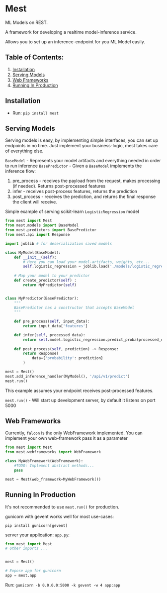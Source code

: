 # Mest
ML Models on REST.

A framework for developing a realtime model-inference service.

Allows you to set up an inference-endpoint for you ML Model easily. 

## Table of Contents:
1. [Installation](#intallation)
2. [Serving Models](#serving_models)
3. [Web Frameworks](#web_frameworks)
4. [Running In Production](#production)

<a name="intallation"></a>
## Installation

* Run: `pip install mest`

<a name="serving_models"></a>
## Serving Models
Serving models is easy, by implementing simple interfaces, you can set up endpoints in no time.
Just implement your business-logic, mest takes care of everything else.

`BaseModel` - Represents your model artifacts and everything needed in order to run inference
`BasePredictor` -  Given a `BaseModel` implements the inference flow:
1. pre_process - receives the payload from the request, makes processing (if needed). Returns post-processed features
2. infer - receives post-process features, returns the prediction
3. post_process - receives the prediction, and returns the final response the client will receive.

Simple example of serving scikit-learn `LogisticRegression` model
```python
from mest import Mest
from mest.models import BaseModel
from mest.predictors import BasePredictor
from mest.api import Response

import joblib # for deserialization saved models 

class MyModel(BaseModel):
    def __init__(self):
        # Here you can load your model-artifacts, weights, etc...
        self.logistic_regression = joblib.load('./models/logistic_regression.pkl')
    
    # Map your model to your predictor
    def create_predictor(self) :
        return MyPredictor(self)


class MyPredictor(BasePredictor):
    """
    BasePredictor has a constructor that accepts BaseModel
    """
    
    def pre_process(self, input_data):
        return input_data['features']

    def infer(self, processed_data):
        return self.model.logistic_regression.predict_proba(processed_data)[0]
    
    def post_process(self, prediction) -> Response:
        return Response(
            data={'probability': prediction}
        )

mest = Mest()
mest.add_inference_handler(MyModel(), '/api/v1/predict')
mest.run()
```
This example assumes your endpoint receives post-processed features.

`mest.run()` - Will start up development server, by default it listens on port 5000

<a name="web_frameworks"></a>
## Web Frameworks
Currently, `falcon` is the only WebFramework implemented.
You can implement your own web-framework pass it as a parameter

```python
from mest import Mest
from mest.webframeworks import WebFramework

class MyWebFramework(WebFramework):
    #TODO: Implement abstract methods...
    pass

mest = Mest(web_framework=MyWebFramework())
```

<a name="production"></a>
## Running In Production
It's not recommended to use `mest.run()` for production.

gunicorn with gevent works well for most use-cases:

`pip install gunicorn[gevent]`

server your application: `app.py`:
```python
from mest import Mest
# other imports ...


mest = Mest()

# Expose app for gunicorn
app = mest.app
```

Run: `gunicorn -b 0.0.0.0:5000 -k gevent -w 4 app:app`